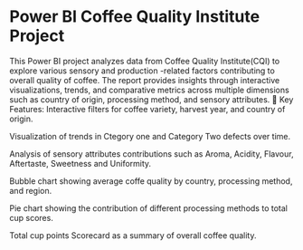 # Power BI Coffee Quality Institute Project
This Power BI project analyzes data from Coffee Quality Institute(CQI) to explore various sensory and production -related factors contributing to overall quality of coffee. The report provides insights through interactive visualizations, trends, and comparative metrics across multiple dimensions such as country of origin, processing method, and sensory attributes.
📌 Key Features:
Interactive filters for coffee variety, harvest year, and country of origin.
 
Visualization of trends in Ctegory one and Category Two defects over time.

Analysis of sensory attributes contributions such as Aroma, Acidity, Flavour, Aftertaste, Sweetness and Uniformity.

Bubble chart showing average coffe quality by country, processing method, and region.

Pie chart showing the contribution of different processing methods to total cup scores.

Total cup points Scorecard as a summary of overall coffee quality.
